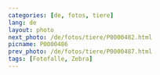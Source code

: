 ```yaml
---
categories: [de, fotos, tiere]
lang: de
layout: photo
next_photo: /de/fotos/tiere/P0000482.html
picname: P0000486
prev_photo: /de/fotos/tiere/P0000487.html
tags: [Fotofalle, Zebra]
---
```

